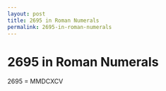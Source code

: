 ```yaml
---
layout: post
title: 2695 in Roman Numerals
permalink: 2695-in-roman-numerals
---
```


# 2695 in Roman Numerals

2695 = MMDCXCV
